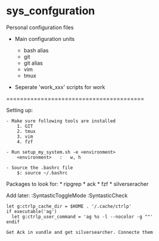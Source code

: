 # sys_confguration

Personal configuration files

* Main configuration units
	- bash alias
	- git
	- git alias
	- vim
	- tmux

* Seperate 'work_xxx' scripts for work

========================================

Setting up:

	- Make sure following tools are installed
		1. GIT
		2. tmux
		3. vim
		4. fzf

	- Run setup_my_system.sh -e <environment>
		<environment>	:	w, h

	- Source the .bashrc file
		$: source ~/.bashrc

Packages to look for:
	* ripgrep
	* ack
	* fzf
	* silverseracher

Add later:
	:SyntasticToggleMode
	:SyntasticCheck


	let g:ctrlp_cache_dir = $HOME . '/.cache/ctrlp'
	if executable('ag')
	  let g:ctrlp_user_command = 'ag %s -l --nocolor -g ""'
	endif

	Get Ack in vundle and get silversearcher. Connecte them
